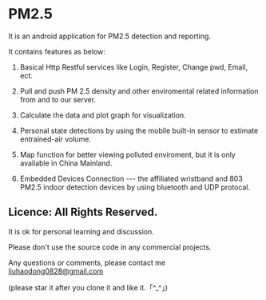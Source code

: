 # PM2.5 

It is an android application for PM2.5 detection and reporting.

It contains features as below:

1. Basical Http Restful services like Login, Register, Change pwd, Email, ect.

2. Pull and push PM 2.5 density and other enviromental related information from and to our server.

3. Calculate the data and plot graph for visualization.

4. Personal state detections by using the mobile built-in sensor to estimate entrained-air volume.

5. Map function for better viewing polluted enviroment, but it is only available in China Mainland.

6. Embedded Devices Connection --- the affiliated wristband and 803 PM2.5 indoor detection devices by using bluetooth and UDP protocal.

## Licence: All Rights Reserved. 

It is ok for personal learning and discussion.

Please don't use the source code in any commercial projects.

Any questions or comments, please contact me liuhaodong0828@gmail.com

(please star it after you clone it and like it.「^_^」)
